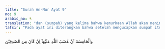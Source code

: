 ```yaml
---
title: "Surah An-Nur Ayat 9"
no: 9
arabic_no: ٩
translation: "dan (sumpah) yang kelima bahwa kemurkaan Allah akan menimpanya (istri), jika dia (suaminya) itu termasuk orang yang berkata benar.   "
tafsir: "Pada ayat ini diterangkan bahwa setelah mengucapkan sumpah itu empat kali, pada kali kelima ia harus menyampaikan penegasan bahwa ia bersedia menerima laknat Allah bila suaminya itu benar dengan tuduhannya kepadanya. Redaksi sumpah dan terjemahannya sebagai berikut:\n\n(Murka Allah ditimpakan atasku apabila suamiku itu benar)\n\nKalau suami istri telah mengucapkan sumpah dan sudah saling melaknat (mulaanah) seperti itu, maka terjadilah perceraian paksa dan perceraian itu selama-lamanya, artinya suami istri itu tidak dibenarkan lagi rujuk kembali sebagai suami istri untuk selama-lamanya, sebagaimana dijelaskan oleh Ali dan Ibnu Mas'ud dengan katanya:\n\n(Telah berlaku Sunnah (Nabi saw) bahwa dua (suami istri) yang telah saling melaknat, bahwa mereka tidak boleh berkumpul lagi sebagai suami istri untuk selama-lamanya)\n\nIni, didasarkan hadis:\n\nDua orang (suami istri) yang saling melaknat apabila telah bercerai keduanya tidak boleh lagi berkumpul sebagai suami istri untuk selama-lamanya. (Riwayat ad-Daruquthni dari Ibnu 'Umar)\n\nIstri diberi oleh Allah hak untuk membela diri dari tuduhan suaminya menunjukkan bahwa Allah menutup aib seseorang. Tetapi perlu diingat bahwa seandainya sang istri memang telah berzina, namun ia membantahnya maka ia memang terlepas dari hukuman di dunia, tetapi tidak akan terlepas dari azab di akhirat yang tentunya lebih keras dan pedih. Oleh karena itu, ia perlu bertobat maka Allah akan menerimanya sebagaimana dimaksud ayat berikutnya."
---
```

وَالْخَامِسَةَ اَنَّ غَضَبَ اللّٰهِ عَلَيْهَآ اِنْ كَانَ مِنَ الصّٰدِقِيْنَ 
